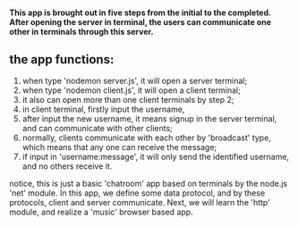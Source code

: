 

#### This app is brought out in five steps from the initial to the completed. After opening the server in terminal, the users can communicate one other in terminals through this server.


## the app functions:

1. when type 'nodemon server.js', it will open a server terminal;
2. when type 'nodemon client.js', it will open a client terminal;
3. it also can open more than one client terminals by step 2;
4. in client terminal, firstly input the username, 
5. after input the new username, it means signup in the server terminal, and can communicate with other clients;
6. normally, clients communicate with each other by 'broadcast' type, which means that any one can receive the message;
7. if input in 'username:message', it will only send the identified username, and no others receive it.

notice, this is just a basic 'chatroom' app based on terminals by the node.js 'net' module. In this app, we define some data protocol, and by these protocols, client and server communicate. Next, we will learn the 'http' module, and realize a 'music' browser based app. 
